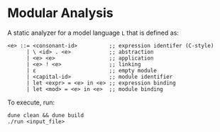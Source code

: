# Modular Analysis

A static analyzer for a model language `L` that is defined as:
```shell
<e> ::= <consonant-id>          ;; expression identifer (C-style)
      | \ <id> . <e>            ;; abstraction
      | <e> <e>                 ;; application
      | <e> ! <e>               ;; linking
      | ε                       ;; empty module
      | <capital-id>            ;; module identifier
      | let <expr> = <e> in <e> ;; expression binding
      | let <mod> = <e> in <e>  ;; module binding
```

To execute, run:
```shell
dune clean && dune build
./run <input_file>
```

